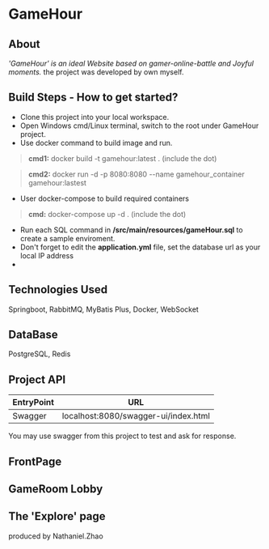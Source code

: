 # GameHour 
## About
*'GameHour' is an ideal Website based on gamer-online-battle and Joyful moments.* 
the project was developed by own myself. 
## Build Steps - How to get started?
- Clone this project into your local workspace.
- Open Windows cmd/Linux terminal, switch to the root  under GameHour project.
- Use docker command to build image and run.
> **cmd1:** docker build -t gamehour:latest . (include the dot)

> **cmd2:** docker run -d -p 8080:8080 --name gamehour_container gamehour:lastest
- User docker-compose to build required containers
> **cmd:** docker-compose up -d . (include the dot)
- Run each SQL command in **/src/main/resources/gameHour.sql** to create a sample enviroment.
- Don't forget to edit the **application.yml** file, set the database url as your local IP address
- 
## Technologies Used
Springboot, RabbitMQ, MyBatis Plus, Docker, WebSocket

## DataBase
PostgreSQL,  Redis

## Project API
| EntryPoint | URL |
|--|--|
| Swagger | localhost:8080/swagger-ui/index.html |

You may use swagger from this project to test and ask for response. 
## FrontPage
## GameRoom Lobby
## The 'Explore' page


produced by Nathaniel.Zhao

